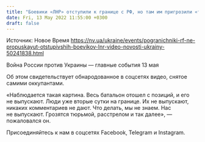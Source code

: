 ```yaml
---
title: "Боевики «ЛНР» отступили к границе с РФ, но там им пригрозили «тюрьмой и расстрелами» — видео"
date: Fri, 13 May 2022 11:55:00 +0300
draft: false
---
```

Источник: Новое Время https://nv.ua/ukraine/events/pogranichniki-rf-ne-propuskayut-otstupivshih-boevikov-lnr-video-novosti-ukrainy-50241838.html


Война России против Украины — главные события 13 мая

Об этом свидетельствует обнародованное в соцсетях видео, снятое самими оккупантами.

«Наблюдается такая картина. Весь батальон отошел с позиций, и его не выпускают. Люди уже вторые сутки на границе. Их не выпускают, никаких комментариев не дают. Что делать, мы не знаем. Нас не выпускают. Грозятся тюрьмой, расстрелом и так далее», — пожаловался он.

Присоединяйтесь к нам в соцсетях Facebook, Telegram и Instagram.
